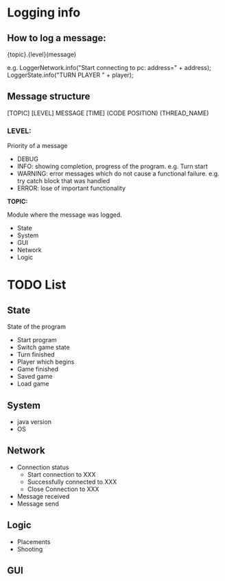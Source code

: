 # Logging info

## How to log a message:

{topic}.{level}(message)

e.g.
LoggerNetwork.info("Start connecting to pc: address=" + address);
LoggerState.info("TURN PLAYER " + player);

## Message structure

\[TOPIC] \[LEVEL] MESSAGE \[TIME] (CODE POSITION) (THREAD_NAME)


### LEVEL:

Priority of a message

- DEBUG
- INFO: showing completion, progress of the program. e.g. Turn start
- WARNING: error messages which do not cause a functional failure. e.g. try catch block that was handled
- ERROR: lose of important functionality

**TOPIC:**

Module where the message was logged.

- State
- System
- GUI
- Network
- Logic


# TODO List

## State

State of the program

- Start program
- Switch game state
- Turn finished
- Player which begins
- Game finished
- Saved game
- Load game

## System

- java version
- OS

## Network

- Connection status
    - Start connection to XXX
    - Successfully connected to XXX
    - Close Connection to XXX
- Message received
- Message send


## Logic

- Placements
- Shooting

## GUI

